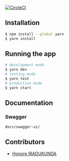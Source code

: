 [![CircleCI](https://circleci.com/gh/atlp-rwanda/elites-bn-be/tree/circleci-project-setup.svg?style=svg)](https://circleci.com/gh/atlp-rwanda/elites-bn-be/tree/circleci-project-setup)

## Installation

```bash
$ npm install --global yarn
$ yarn install
```

## Running the app

```bash
# development mode
$ yarn dev
# testing mode
$ yarn test
# production mode
$ yarn start
```

## Documentation

### Swagger

```
docs/swagger-ui/
```

## Contributors

- [Honore IRADUKUNDA](https://github.com/ihonore)
